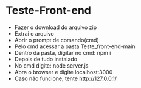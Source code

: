 # Teste-Front-end

- Fazer o download do arquivo zip
- Extrai o arquivo
- Abrir o prompt de comando(cmd)
- Pelo cmd acessar a pasta Teste_front-end-main
- Dentro da pasta, digitar no cmd: npm i
- Depois de tudo instalado
- No cmd digite: node server.js
- Abra o browser e digite localhost:3000
- Caso não funcione, tente http://127.0.0.1/
